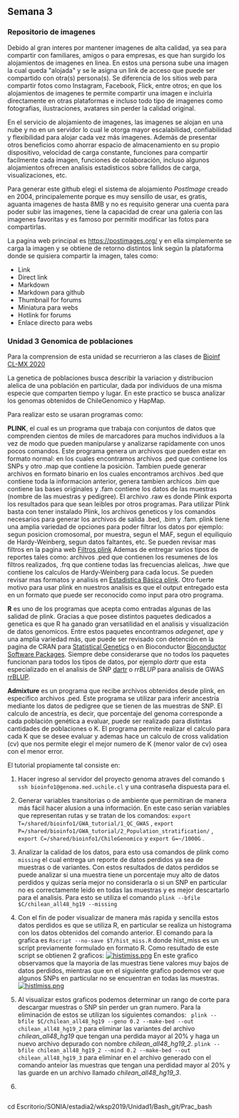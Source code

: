 ## Semana 3

### Repositorio de imagenes

Debido al gran interes por mantener imagenes de alta calidad, ya sea para compartir con familiares, amigos o para empresas, es que han surgido los alojamientos de imagenes en linea. En estos una persona sube una imagen la cual queda "alojada" y se le asigna un link de acceso que puede ser compartido con otra(s) persona(s). Se diferencia de los sitios web para compartir fotos como Instagram, Facebook, Flick, entre otros; en que los alojamientos de imagenes te permite compartir una imagen e incluirla directamente en otras plataformas e incluso todo tipo de imagenes como fotografias, ilustraciones, avatares sin perder la calidad original.

En el servicio de alojamiento de imagenes, las imagenes se alojan en una nube y no en un servidor lo cual le otorga mayor escalabilidad, confiabilidad y flexibilidad para alojar cada vez más imagenes. Además de presentar otros beneficios como ahorrar espacio de almacenamiento en su propio dispositivo, velocidad de carga constante, funciones para compartir facilmente cada imagen, funciones de colaboración, incluso algunos alojamientos ofrecen analisis estadisticos sobre fallidos de carga, visualizaciones, etc.

Para generar este github elegi el sistema de alojamiento *PostImage* creado en 2004, principalemente porque es muy sensillo de usar, es gratis, aguanta imagenes de hasta 8MB y no es requisito generar una cuenta para poder subir las imagenes, tiene la capacidad de crear una galeria con las imagenes favoritas y es famoso por permitir modificar las fotos para compartirlas.

La pagina web principal es https://postimages.org/ y en ella simplemente se carga la imagen y se obtiene de retorno distintos link según la plataforma donde se quisiera compartir la imagen, tales como:
* Link
* Direct link
* Markdown
* Markdown para github
* Thumbnail for forums
* Miniatura para webs
* Hotlink for forums
* Enlace directo para webs





### Unidad 3 Genomica de poblaciones

Para la comprension de esta unidad se recurrieron a las clases de [Bioinf CL-MX 2020](https://www.youtube.com/watch?v=Gdxwh2oSkOY&ab_channel=Bioinform%C3%A1ticaCL-MX)

La genetica de poblaciones busca describir la variacion y distribucion alelica de una población en particular, dada por individuos de una misma especie que comparten tiempo y lugar. En este practico se busca analizar los genomas obtenidos de ChileGenomico y HapMap.

Para realizar esto se usaran programas como:

**PLINK**, el cual es un programa que trabaja con conjuntos de datos que comprenden cientos de miles de marcadores para muchos individuos a la vez de modo que pueden manipularse y analizarse rapidamente con unos pocos comandos. 
Este programa genera un archivos que pueden estar en formato normal: en los cuales encontramos archivos .ped que contiene los SNPs y otro .map que contiene la posiciòn. Tambien puede generar archivos en formato binario en los cuales encontramos archivos .bed que contiene toda la informacion anterior, genera tambien archicos .bim que contiene las bases originales y .fam contiene los datos de las muestras (nombre de las muestras y pedigree).
El archivo .raw es donde Plink exporta los resultados para que sean leibles por otros programas.
Para utilizar Plink basta con tener instalado Plink, los archivos geneticos y los comandos necesarios para generar los archivos de salida .bed, .bim y .fam.
plink tiene una amplia variedad de opciones para poder filtrar los datos por ejemplo: segun posicion cromosomal, por muestra, segun el MAF, segun el equiliquio de Hardy-Weinberg, segun datos faltantes, etc. Se pueden revisar mas filtros en la pagina web [Filtros plink](https://www.cog-genomics.org/plink/1.9/filter)
Ademas de entregar varios tipos de reportes tales como: archivos .ped que contienen los resumenes de los filtros realizados, .frq que contiene todas las frecuencias alelicas, .hwe que contiene los calculos de Hardy-Weinberg para cada locus. Se pueden revisar mas formatos y analisis en [Estadistica Básica plink](https://www.cog-genomics.org/plink/1.9/basic_stats).
Otro fuerte motivo para usar plink en nuestros analisis es que el output entregado esta en un formato que puede ser reconocido como input para otro programa.


**R** es uno de los programas que acepta como entradas algunas de las salidad de plink. Gracias a que posee distintos paquetes dedicados a genetica es que R ha ganado gran versatilidad en el analisis y visualización de datos genomicos. Entre estos paquetes encontramos *adegenet*, *ape* y una amplia variedad más, que puede ser revisado con detención en la pagina de CRAN para [Statistical Genetics](https://cran.microsoft.com/snapshot/2017-08-01/web/views/Genetics.html) o en Bioconductor [Bioconductor Software Packages](https://bioconductor.org/packages/release/bioc/). 
Siempre debe considerarse que no todos los paquetes funcionan para todos los tipos de datos, por ejemplo *dartr* que esta especializado en el analisis de SNP [dartr](https://pubmed.ncbi.nlm.nih.gov/29266847/) o *rrBLUP* para analisis de GWAS [rrBLUP](https://cran.r-project.org/web/packages/rrBLUP/rrBLUP.pdf).


**Admixture** es un programa que recibe archivos obtenidos desde plink, en especifico archivos .ped. Este programa se utilizar para inferir ancestría mediante los datos de pedigree que se tienen de las muestras de SNP. El calculo de ancestría, es decir, que porcentaje del genoma corresponde a cada población genética a evaluar, puede ser realizado para distintas cantidades de poblaciones o K. El programa permite realizar el calculo para cada K que se desee evaluar y ademas hace un calculo de cross validation (cv) que nos permite elegir el mejor numero de K (menor valor de cv) osea con el menor error. 


El tutorial propiamente tal consiste en:

1. Hacer ingreso al servidor del proyecto genoma atraves del comando `$ ssh bioinfo1@genoma.med.uchile.cl` y una contraseña dispuesta para el.

2. Generar variables transitorias o de ambiente que permitiran de manera más fácil hacer alusion a una información. En este caso serían variables que representan rutas y se tratan de los comandos:
`export T=/shared/bioinfo1/GWA_tutorial/1_QC_GWAS` ,  `export P=/shared/bioinfo1/GWA_tutorial/2_Population_stratification/` , `export C=/shared/bioinfo1/ChileGenomico` y `export G=~/1000G` .

3. Analizar la calidad de los datos, para esto usa comandos de plink como `missing` el cual entrega un reporte de datos perdidos ya sea de muestras o de variantes. Con estos resultados de datos perdidos se puede analizar si una muestra tiene un porcentaje muy alto de datos perdidos y quizas sería mejor no considerarla o si un SNP en particular no es correctamente leido en todas las muestras y es mejor descartarlo para el analisis. Para esto se utiliza el comando `plink --bfile $C/chilean_all48_hg19 --missing`

4. Con el fin de poder visualizar de manera más rapida y sencilla estos datos perdidos es que se utiliza R, en particular se realiza un histograma con los datos obtenidos del comando anterior. El comando para la grafica es `Rscript --no-save $T/hist_miss.R` donde hist_miss es un script previamente formulado en formato R. Como resultado de este script se obtienen 2 graficos:
[![histimiss.png](https://i.postimg.cc/R0n5qdB7/histimiss.png)](https://postimg.cc/4KZFSzny)
En este grafico observamos que la mayoria de las muestras tiene valores muy bajos de datos perdidos, mientras que en el siguiente grafico podemos ver que algunos SNPs en particular no se encuentran en todas las muestras.
[![histlmiss.png](https://i.postimg.cc/hvmfrTTT/histlmiss.png)](https://postimg.cc/9wWmX4xQ)

5. Al visualizar estos graficos podemos determinar un rango de corte para descargar muestras o SNP sin perder un gran numero. Para la eliminación de estos se utilizan los siguientes comandos:
` plink --bfile $C/chilean_all48_hg19 --geno 0.2 --make-bed --out chilean_all48_hg19_2` para eliminar las variantes del archivo *chilean_all48_hg19* que tengan una perdida mayor al 20% y haga un nuevo archivo depurado con nombre *chilean_all48_hg19_2*.
`plink --bfile chilean_all48_hg19_2 --mind 0.2 --make-bed --out chilean_all48_hg19_3` para eliminar en el archivo generado con el comando anteior las muestras que tengan una perdidad mayor al 20% y las guarde en un archivo llamado *chilean_all48_hg19_3*.

6. 











```{bash}
```
















cd Escritorio/SONIA/estadia2/wksp2019/Unidad1/Bash_git/Prac_bash
